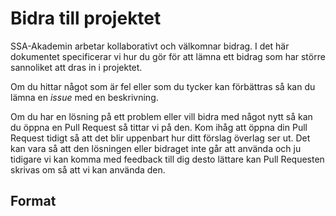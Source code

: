 Bidra till projektet
====================
SSA-Akademin arbetar kollaborativt och välkomnar bidrag. I det här dokumentet
specificerar vi hur du gör för att lämna ett bidrag som har större sannoliket 
att dras in i projektet. 

Om du hittar något som är fel eller som du tycker kan förbättras så kan du lämna
en *issue* med en beskrivning.

Om du har en lösning på ett problem eller vill bidra med något nytt så kan du
öppna en Pull Request så tittar vi på den. Kom ihåg att öppna din Pull Request
tidigt så att det blir uppenbart hur ditt förslag överlag ser ut. Det kan vara
så att den lösningen eller bidraget inte går att använda och ju tidigare vi kan
komma med feedback till dig desto lättare kan Pull Requesten skrivas om så att 
vi kan använda den.

Format
------


